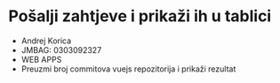 # Pošalji zahtjeve i prikaži ih u tablici 
- Andrej Korica
- JMBAG: 0303092327
- WEB APPS
- Preuzmi broj commitova vuejs repozitorija i prikaži rezultat
